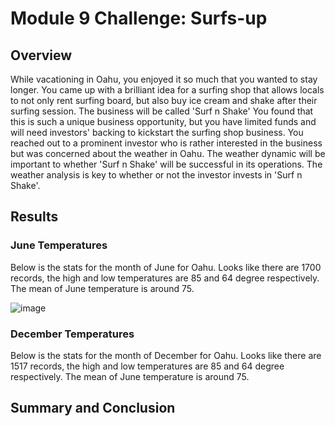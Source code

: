 # Module 9 Challenge: Surfs-up

## Overview
While vacationing in Oahu, you enjoyed it so much that you wanted to stay longer. You came up with a brilliant idea for a surfing shop that allows locals to not only rent surfing board, but also buy ice cream and shake after their surfing session. The business will be called 'Surf n Shake' You found that this is such a unique business opportunity, but you have limited funds and will need investors' backing to kickstart the surfing shop business. You reached out to a prominent investor who is rather interested in the business but was concerned about the weather in Oahu. The weather dynamic will be important to whether 'Surf n Shake' will be successful in its operations. The weather analysis is key to whether or not the investor invests in 'Surf n Shake'.

## Results
### June Temperatures
Below is the stats for the month of June for Oahu. Looks like there are 1700 records, the high and low temperatures are 85 and 64 degree respectively. The mean of June temperature is around 75.

![image](https://user-images.githubusercontent.com/104689265/178369819-bcffcadd-c530-4f5d-a710-ee6bf6ddbc37.png)

### December Temperatures
Below is the stats for the month of December for Oahu. Looks like there are 1517 records, the high and low temperatures are 85 and 64 degree respectively. The mean of June temperature is around 75.



## Summary and Conclusion

